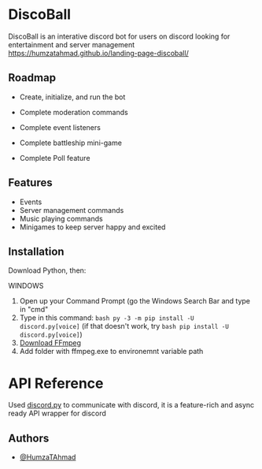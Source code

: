 
# DiscoBall

DiscoBall is an interative discord bot for users on discord looking for entertainment and server management
https://humzatahmad.github.io/landing-page-discoball/


## Roadmap

- Create, initialize, and run the bot

- Complete moderation commands

- Complete event listeners

- Complete battleship mini-game

- Complete Poll feature


## Features

- Events
- Server management commands
- Music playing commands
- Minigames to keep server happy and excited


## Installation
Download Python, then:

WINDOWS
1. Open up your Command Prompt (go the Windows Search Bar and type in "cmd"
2. Type in this command: ```bash py -3 -m pip install -U discord.py[voice]```
   (if that doesn't work, try ```bash pip install -U discord.py[voice]```)
3. [Download FFmpeg](https://ffmpeg.org/download.html)
4. Add folder with ffmpeg.exe to environemnt variable path

    
# API Reference

Used [discord.py](https://discordpy.readthedocs.io/en/stable/index.html) to communicate with discord, it is a feature-rich and async ready API wrapper for discord



## Authors

- [@HumzaTAhmad](https://github.com/HumzaTAhmad)
